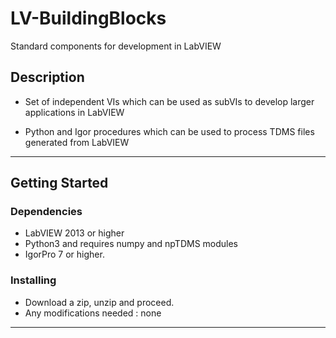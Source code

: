 # LV-BuildingBlocks

Standard components for development in LabVIEW

## Description

 - Set of independent VIs which can be used as subVIs to develop larger applications in LabVIEW

 - Python and Igor procedures which can be used to process TDMS files generated from LabVIEW

---

## Getting Started

### Dependencies

* LabVIEW 2013 or higher
* Python3 and requires numpy and npTDMS modules
* IgorPro 7 or higher.

### Installing

* Download a zip, unzip and proceed.
* Any modifications needed : none

---
